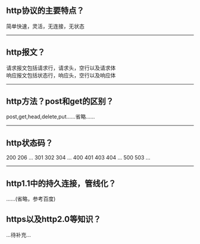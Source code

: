 ## http协议的主要特点？
简单快速，灵活，无连接，无状态
***
## http报文？
请求报文包括请求行，请求头，空行以及请求体   
响应报文包括状态行，响应头，空行以及响应体   
***

## http方法？post和get的区别？
post,get,head,delete,put......省略......   
***

## http状态码？
200 206 ...
301 302 304 ...
400 401 403 404 ...
500 503 ...
***

## http1.1中的持久连接，管线化？
......(省略，参考百度)

## https以及http2.0等知识？
...待补充...

